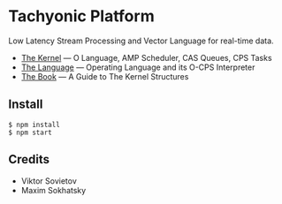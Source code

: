 # Tachyonic Platform

Low Latency Stream Processing and Vector Language for real-time data.

* [The Kernel](http://voxoz.github.io/platform.rs/kernel/) — O Language, AMP Scheduler, CAS Queues, CPS Tasks
* [The Language](http://voxoz.github.io/platform.rs/language/) — Operating Language and its O-CPS Interpreter
* [The Book](http://voxoz.github.io/platform.rs/book/) — A Guide to The Kernel Structures

## Install

```
$ npm install
$ npm start
```

## Credits

* Viktor Sovietov
* Maxim Sokhatsky
